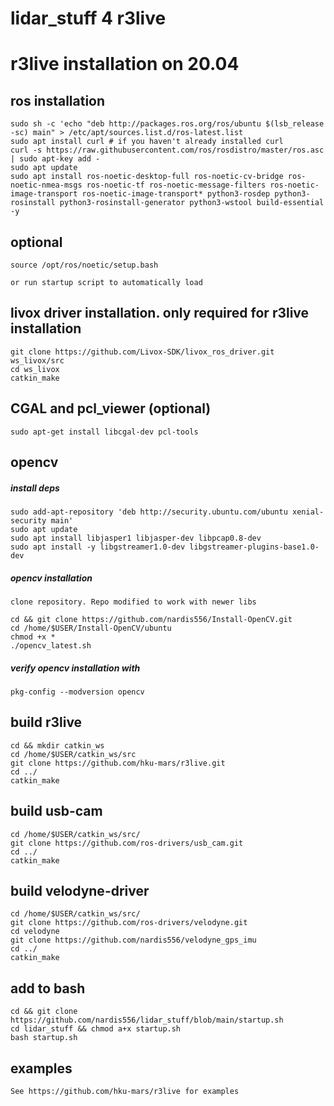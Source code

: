 # lidar_stuff 4 r3live

# r3live installation on 20.04

## ros installation

```
sudo sh -c 'echo "deb http://packages.ros.org/ros/ubuntu $(lsb_release -sc) main" > /etc/apt/sources.list.d/ros-latest.list
sudo apt install curl # if you haven't already installed curl
curl -s https://raw.githubusercontent.com/ros/rosdistro/master/ros.asc | sudo apt-key add -
sudo apt update
sudo apt install ros-noetic-desktop-full ros-noetic-cv-bridge ros-noetic-nmea-msgs ros-noetic-tf ros-noetic-message-filters ros-noetic-image-transport ros-noetic-image-transport* python3-rosdep python3-rosinstall python3-rosinstall-generator python3-wstool build-essential -y
```

## optional
```
source /opt/ros/noetic/setup.bash
```
`or run startup script to automatically load`

## livox driver installation. only required for r3live installation

```
git clone https://github.com/Livox-SDK/livox_ros_driver.git ws_livox/src
cd ws_livox
catkin_make
```

## CGAL and pcl_viewer (optional)
```
sudo apt-get install libcgal-dev pcl-tools
```

## opencv
##### install deps
```
sudo add-apt-repository 'deb http://security.ubuntu.com/ubuntu xenial-security main'
sudo apt update
sudo apt install libjasper1 libjasper-dev libpcap0.8-dev
sudo apt install -y libgstreamer1.0-dev libgstreamer-plugins-base1.0-dev
```
##### opencv installation
`clone repository. Repo modified to work with newer libs`
```
cd && git clone https://github.com/nardis556/Install-OpenCV.git
cd /home/$USER/Install-OpenCV/ubuntu
chmod +x *
./opencv_latest.sh
```
##### verify opencv installation with
```
pkg-config --modversion opencv
```

## build r3live
```
cd && mkdir catkin_ws
cd /home/$USER/catkin_ws/src
git clone https://github.com/hku-mars/r3live.git
cd ../
catkin_make
```
## build usb-cam
```
cd /home/$USER/catkin_ws/src/
git clone https://github.com/ros-drivers/usb_cam.git
cd ../
catkin_make
```
## build velodyne-driver
```
cd /home/$USER/catkin_ws/src/
git clone https://github.com/ros-drivers/velodyne.git
cd velodyne
git clone https://github.com/nardis556/velodyne_gps_imu
cd ../
catkin_make
```
## add to bash
```
cd && git clone https://github.com/nardis556/lidar_stuff/blob/main/startup.sh
cd lidar_stuff && chmod a+x startup.sh
bash startup.sh
```

## examples
`See https://github.com/hku-mars/r3live for examples`

